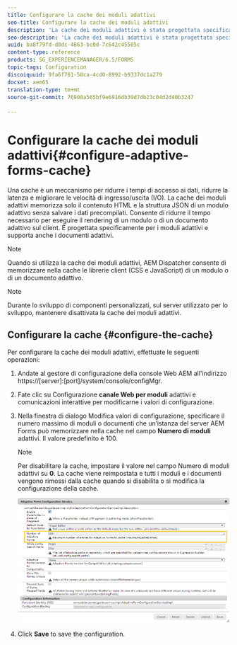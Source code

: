 ```yaml
---
title: Configurare la cache dei moduli adattivi
seo-title: Configurare la cache dei moduli adattivi
description: 'La cache dei moduli adattivi è stata progettata specificatamente per moduli e documenti adattivi. Memorizza nella cache moduli adattivi e documenti adattivi allo scopo di ridurre il tempo necessario per eseguire il rendering di un modulo o di un documento adattivo sul client. '
seo-description: 'La cache dei moduli adattivi è stata progettata specificatamente per moduli e documenti adattivi. Memorizza nella cache moduli adattivi e documenti adattivi allo scopo di ridurre il tempo necessario per eseguire il rendering di un modulo o di un documento adattivo sul client. '
uuid: ba8f79fd-d8dc-4863-bc0d-7c642c45505c
content-type: reference
products: SG_EXPERIENCEMANAGER/6.5/FORMS
topic-tags: Configuration
discoiquuid: 9fa6f761-58ca-4cd0-8992-b9337dc1a279
docset: aem65
translation-type: tm+mt
source-git-commit: 76908a565bf9e6916db39d7db23c04d2d40b3247

---
```



# Configurare la cache dei moduli adattivi{#configure-adaptive-forms-cache}

Una cache è un meccanismo per ridurre i tempi di accesso ai dati, ridurre la latenza e migliorare le velocità di ingresso/uscita (I/O). La cache dei moduli adattivi memorizza solo il contenuto HTML e la struttura JSON di un modulo adattivo senza salvare i dati precompilati. Consente di ridurre il tempo necessario per eseguire il rendering di un modulo o di un documento adattivo sul client. È progettata specificamente per i moduli adattivi e supporta anche i documenti adattivi.

>[!NOTE]
>
>Quando si utilizza la cache dei moduli adattivi, AEM Dispatcher consente di memorizzare nella cache le librerie client (CSS e JavaScript) di un modulo o di un documento adattivo.

>[!NOTE]
>
>Durante lo sviluppo di componenti personalizzati, sul server utilizzato per lo sviluppo, mantenere disattivata la cache dei moduli adattivi.

## Configurare la cache {#configure-the-cache}

Per configurare la cache dei moduli adattivi, effettuate le seguenti operazioni:

1. Andate al gestore di configurazione della console Web AEM all&#39;indirizzo https://[server]:[port]/system/console/configMgr.
1. Fate clic su Configurazione **canale Web per moduli** adattivi e comunicazioni interattive per modificarne i valori di configurazione.
1. Nella finestra di dialogo Modifica valori di configurazione, specificare il numero massimo di moduli o documenti che un’istanza del server AEM Forms può memorizzare nella cache nel campo **Numero di moduli** adattivi. Il valore predefinito è 100.

   >[!NOTE]
   >
   >Per disabilitare la cache, impostare il valore nel campo Numero di moduli adattivi su **0**. La cache viene reimpostata e tutti i moduli e i documenti vengono rimossi dalla cache quando si disabilita o si modifica la configurazione della cache.

   ![Finestra di dialogo di configurazione per la cache HTML dei moduli adattivi](assets/cache-configuration-edit.png)

1. Click **Save** to save the configuration.

